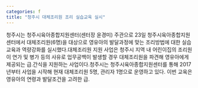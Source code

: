 ```yaml
---
categories: f
title: "청주시 대체조리원 조리 실습교육 실시"
---
```

청주시는 청주시육아종합지원센터(센터장 윤경미) 주관으로 23일 청주시육아종합지원센터에서 대체조리원(6명)을 대상으로 영유아의 발달과정에 맞는 조리방법에 대한 실습교육과 역량강화를 실시했다.대체조리원 지원 사업은 청주시 지역 내 어린이집의 조리원이 연가 및 병가 등의 사유로 업무공백이 발생할 경우 대체조리원을 파견해 영유아에게 제공되는 급․간식을 지원하는 사업이다.청주시는 청주시육아종합지원센터를 통해 2017년부터 사업을 시작해 현재 대체조리원 5명, 관리자 1명으로 운영하고 있다. 이번 교육은 영유아의 연령과 발달조건을 고려한 급․